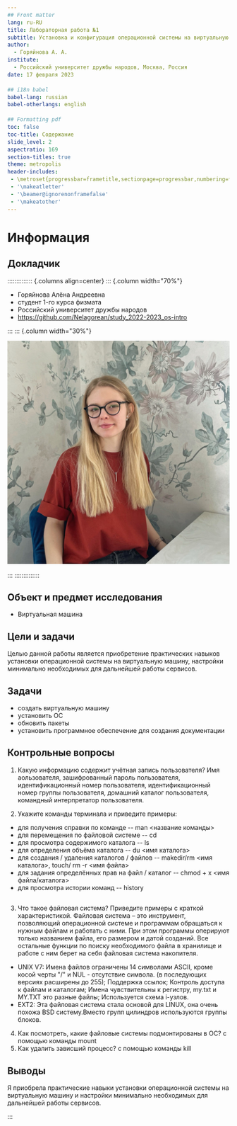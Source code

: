 ```yaml
---
## Front matter
lang: ru-RU
title: Лабораторная работа №1
subtitle: Установка и конфигурация операционной системы на виртуальную машину
author:
  - Горяйнова А. А.
institute:
  - Российский университет дружбы народов, Москва, Россия
date: 17 февраля 2023

## i18n babel
babel-lang: russian
babel-otherlangs: english

## Formatting pdf
toc: false
toc-title: Содержание
slide_level: 2
aspectratio: 169
section-titles: true
theme: metropolis
header-includes:
 - \metroset{progressbar=frametitle,sectionpage=progressbar,numbering=fraction}
 - '\makeatletter'
 - '\beamer@ignorenonframefalse'
 - '\makeatother'
---
```


# Информация

## Докладчик

:::::::::::::: {.columns align=center}
::: {.column width="70%"}

  * Горяйнова Алёна Андреевна
  * студент 1-го курса физмата
  * Российский университет дружбы народов
  * <https://github.com/Nelagorean/study_2022-2023_os-intro>

:::
::: {.column width="30%"}

![](./image/me.jpg)

:::
::::::::::::::


## Объект и предмет исследования

- Виртуальная машина

## Цели и задачи

Целью данной работы является приобретение практических навыков установки операционной системы на виртуальную машину, настройки минимально необходимых для дальнейшей работы сервисов.

## Задачи

- создать виртуальную машину
- установить ОС
- обновить пакеты
- установить программное обеспечение для создания документации

## Контрольные вопросы

1. Какую информацию содержит учётная запись пользователя?
     Имя аользователя, зашифрованный пароль пользователя, идентификационный номер пользователя, идентификационный номер группы пользователя, домашний каталог пользователя, командный интерпретатор пользователя.

2. Укажите команды терминала и приведите примеры:
- для получения справки по команде -- man <название команды>
- для перемещения по файловой системе -- cd
- для просмотра содержимого каталога -- ls
- для определения объёма каталога -- du <имя каталога>
- для создания / удаления каталогов / файлов -- makedir/rm <имя каталога>, touch/ rm -r <имя файла>
- для задания определённых прав на файл / каталог -- chmod + x <имя файла/каталога>
- для просмотра истории команд -- history

## 

3. Что такое файловая система? Приведите примеры с краткой характеристикой.
     Файловая система – это инструмент, позволяющий операционной системе и программам обращаться к нужным файлам и работать с ними. При этом программы оперируют только названием файла, его размером и датой созданий. Все остальные функции по поиску необходимого файла в хранилище и работе с ним берет на себя файловая система накопителя. 
- UNIX V7: Имена файлов ограничены 14 символами ASCII, кроме косой черты "/" и NUL - отсутствие символа. (в последующих версиях расширены до 255); Поддержка ссылок; Контроль доступа к файлам и каталогам; Имена чувствительны к регистру, my.txt и MY.TXT это разные файлы; Используется схема i-узлов.
- EXT2: Эта файловая система стала основой для LINUX, она очень похожа BSD систему.Вместо групп цилиндров используются группы блоков.

4. Как посмотреть, какие файловые системы подмонтированы в ОС?
     с помощью команды mount
5. Как удалить зависший процесс?
     с помощью команды kill
     
## Выводы

Я приобрела практические навыки установки операционной системы на виртуальную машину и настройки минимально необходимых для дальнейшей работы сервисов.

:::


